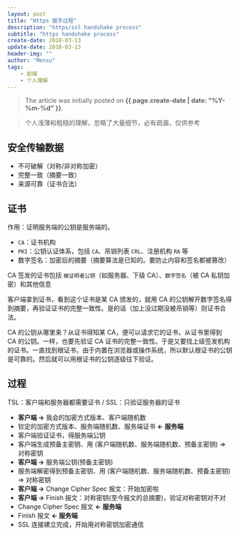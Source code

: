 ```yaml
---
layout: post
title: "Https 握手过程"
description: "https/ssl handshake process"
subtitle: "https handshake process"
create-date: 2018-03-13
update-date: 2018-03-13
header-img: ""
author: "Mensu"
tags:
    - 前端
    - 个人理解
---
```


> The article was initially posted on **{{ page.create-date | date: "%Y-%m-%d" }}**.

> 个人浅薄和粗糙的理解，忽略了大量细节，必有疏漏，仅供参考

## 安全传输数据

- 不可破解（对称/非对称加密）
- 完整一致（摘要一致）
- 来源可靠（证书合法）

## 证书

作用：证明服务端的公钥是服务端的。

- ``CA``：证书机构
- ``PKI``：公钥认证体系，包括 ``CA``、吊销列表 ``CRL``、注册机构 ``RA`` 等
- 数字签名：加密后的摘要（摘要算法是已知的。要防止内容和签名都被篡改）

CA 签发的证书包括 ``被证明者公钥``（如服务器、下级 CA）、``数字签名``（被 CA 私钥加密）和其他信息

客户端拿到证书，看到这个证书是某 CA 颁发的，就用 CA 的公钥解开数字签名得到摘要，再验证证书的完整一致性。是的话（加上没过期没被吊销等）则证书合法。

CA 的公钥从哪里来？从证书得知某 CA，便可以请求它的证书，从证书里得到 CA 的公钥。一样，也要先验证 CA 证书的完整一致性。于是又要找上级签发机构的证书。一直找到根证书，由于内置在浏览器或操作系统，所以默认根证书的公钥是可靠的。然后就可以用根证书的公钥逐级往下验证。

## 过程

TSL：客户端和服务器都需要证书 / SSL：只验证服务器的证书

- **客户端 ->** 我会的加密方式版本、客户端随机数
- 钦定的加密方式版本、服务端随机数、服务端证书 **<- 服务端**
- 客户端验证证书，得服务端公钥
- 客户端生成预备主密钥、用 (客户端随机数、服务端随机数、预备主密钥) => 对称密钥
- **客户端 ->** 服务端公钥(预备主密钥)
- 服务端解密得到预备主密钥、用 (客户端随机数、服务端随机数、预备主密钥) => 对称密钥
- **客户端 ->** Change Cipher Spec 报文：开始加密啦
- **客户端 ->** Finish 报文：对称密钥(至今报文的总摘要)，验证对称密钥对不对
- Change Cipher Spec 报文 **<- 服务端**
- Finish 报文 **<- 服务端**
- SSL 连接建立完成，开始用对称密钥加密通信
